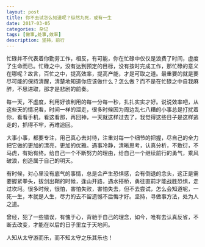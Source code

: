 ```yaml
---
layout: post
title: 你不去试怎么知道呢？纵然九死，或有一生
date: 2017-03-05
categories: 杂记
tags: [做事,处事,效率]
description: 坚持，前行
---
```


忙碌并不代表着你勤劳工作，相反，有可能，你在忙碌中仅仅是浪费了时间，虚度了生命而已。忙碌之中，没有达到预定的目标，没有按时完成工作，那忙碌的意义在哪呢？故言，百忙之中，提高效率，提高产能，才是可取之道。最重要的就是要尽可能的保持清醒，清楚地知道你应该做什么？怎么做？而不是在忙碌之中自我麻醉，不思进取，那才是悲剧的前奏。
    
每一天，不虚度，利用好该利用的每一分每一秒，扎扎实实才好。说说效率吧，从这些天的情况看，时间一样的溜走，很多时候因为周边乱七八糟的小事总是打扰着你，看看手机，看这看那，再回神，一天就这样过去了，我觉得这些日子是这样逃走的，抓得不牢，再难追回。

大事小事，都要专注，用己真心去对待，注重对每一个细节的把握，尽自己的全力把它做的更加的漂亮，更加的优雅。遇事冷静，清晰思考，认真分析，不敷衍，不马虎，有始有终。给自己一个不断努力的理由，给自己一个继续前行的勇气，乘风破浪，创造属于自己的明天。

有时候，对心里没有底气的事情，总是会产生恐惧感，会有倒退的念头，这正是需要握紧拳头，拔剑出鞘的时候，逢山开路，遇水搭桥，勇往直前才能战胜恐惧，走过坎坷。很多时候，很怕，害怕失败，害怕失去，但不去尝试，怎么会知道呢，一死一生，本就是人生，尽力的去不留遗憾不后悔才好。坚持，寻做事方法，处为人之道。

曾经，犯了一些错误，有愧于心，背驰于自己的理念，如今，唯有去认真反省，不断去改变，才能在以后的日子里立于天地间。

人知从太守游而乐，而不知太守之乐其乐也！
